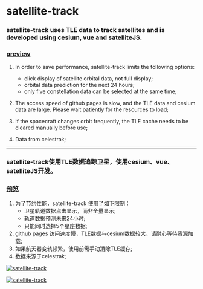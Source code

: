 # satellite-track

### satellite-track uses TLE data to track satellites and is developed using cesium, vue and satelliteJS.
### [preview](https://jiangteng2019.github.io/satellite-track/)


1. In order to save performance, satellite-track limits the following options: 
    - click display of satellite orbital data, not full display;
    - orbital data prediction for the next 24 hours;
    - only five constellation data can be selected at the same time;

1. The access speed of github pages is slow, and the TLE data and cesium data are large. Please wait patiently for the resources to load;
1. If the spacecraft changes orbit frequently, the TLE cache needs to be cleared manually before use;
1. Data from celestrak;

-------------------------------------------



### satellite-track使用TLE数据追踪卫星，使用cesium、vue、satelliteJS开发。
### [预览](https://jiangteng2019.github.io/satellite-track/)


1. 为了节约性能，satellite-track 使用了如下限制：
    - 卫星轨道数据点击显示，而非全量显示;
    - 轨道数据预测未来24小时;
    - 只能同时选择5个星座数据;
1. github pages 访问速度慢，TLE数据与cesium数据较大，请耐心等待资源加载;
1. 如果航天器变轨频繁，使用前需手动清除TLE缓存;
1. 数据来源于celestrak;


[![satellite-track](https://images.cnblogs.com/cnblogs_com/engeng/2270012/o_230203011203_1.jpg "satellite-track")](https://images.cnblogs.com/cnblogs_com/engeng/2270012/o_230203011203_1.jpg "satellite-track")

[![satellite-track](https://images.cnblogs.com/cnblogs_com/engeng/2270012/o_230203011139_2.jpg "satellite-track")](https://images.cnblogs.com/cnblogs_com/engeng/2270012/o_230203011139_2.jpg "satellite-track")